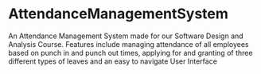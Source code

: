# AttendanceManagementSystem
An Attendance Management System made for our Software Design and Analysis Course.
Features include managing attendance of all employees based on punch in and punch out times, applying for and granting of three different types of leaves and an easy to navigate User Interface
